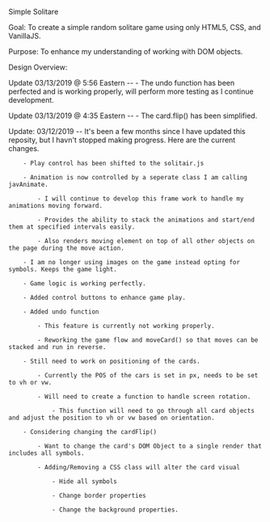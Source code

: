 Simple Solitare

Goal: To create a simple random solitare game using only HTML5, CSS, and VanillaJS.

Purpose: To enhance my understanding of working with DOM objects.

Design Overview:

Update 03/13/2019 @ 5:56 Eastern --
    - The undo function has been perfected and is working properly, will perform more testing as I continue development.

Update 03/13/2019 @ 4:35 Eastern --
    - The card.flip() has been simplified.

Update: 03/12/2019 --
    It's been a few months since I have updated this reposity, but I havn't stopped making progress. Here are the current changes.
    
        - Play control has been shifted to the solitair.js
        
        - Animation is now controlled by a seperate class I am calling javAnimate.
        
            - I will continue to develop this frame work to handle my animations moving forward.
            
            - Provides the ability to stack the animations and start/end them at specified intervals easily.
            
            - Also renders moving element on top of all other objects on the page during the move action.
            
        - I am no longer using images on the game instead opting for symbols. Keeps the game light.
        
        - Game logic is working perfectly.
        
        - Added control buttons to enhance game play.
        
        - Added undo function
        
            - This feature is currently not working properly.
            
            - Reworking the game flow and moveCard() so that moves can be stacked and run in reverse.
            
        - Still need to work on positioning of the cards.
        
            - Currently the POS of the cars is set in px, needs to be set to vh or vw.
            
            - Will need to create a function to handle screen rotation.
            
                - This function will need to go through all card objects and adjust the position to vh or vw based on orientation.
                
        - Considering changing the cardFlip()
        
            - Want to change the card's DOM Object to a single render that includes all symbols.
            
            - Adding/Removing a CSS class will alter the card visual
            
                - Hide all symbols
                
                - Change border properties
                
                - Change the background properties.
